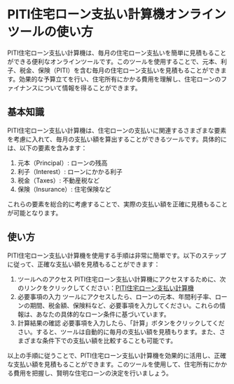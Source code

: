 PITI住宅ローン支払い計算機オンラインツールの使い方
===========================

PITI住宅ローン支払い計算機は、毎月の住宅ローン支払いを簡単に見積もることができる便利なオンラインツールです。このツールを使用することで、元本、利子、税金、保険（PITI）を含む毎月の住宅ローン支払いを見積もることができます。効果的な予算立てを行い、住宅所有にかかる費用を理解し、住宅ローンのファイナンスについて情報を得ることができます。

基本知識
----

PITI住宅ローン支払い計算機は、住宅ローンの支払いに関連するさまざまな要素を考慮に入れて、毎月の支払い額を算出することができるツールです。具体的には、以下の要素を含みます：

1. 元本（Principal）: ローンの残高
2. 利子（Interest）: ローンにかかる利子
3. 税金（Taxes）: 不動産税など
4. 保険（Insurance）: 住宅保険など

これらの要素を総合的に考慮することで、実際の支払い額を正確に見積もることが可能となります。

使い方
---

PITI住宅ローン支払い計算機を使用する手順は非常に簡単です。以下のステップに従って、正確な支払い額を見積もることができます：

1. ツールへのアクセス PITI住宅ローン支払い計算機にアクセスするために、次のリンクをクリックしてください：[PITI住宅ローン支払い計算機](https://www.onlinecalculatorsfree.com/ja/financial/piti-mortgage-payment-calculator.html)
2. 必要事項の入力 ツールにアクセスしたら、ローンの元本、年間利子率、ローンの期間、税金額、保険料など、必要事項を入力してください。これらの情報は、あなたの具体的なローン条件に基づいています。
3. 計算結果の確認 必要事項を入力したら、「計算」ボタンをクリックしてください。すると、ツールは自動的に毎月の支払い額を見積もります。また、さまざまな条件下での支払い額を比較することも可能です。

以上の手順に従うことで、PITI住宅ローン支払い計算機を効果的に活用し、正確な支払い額を見積もることができます。このツールを使用して、住宅所有にかかる費用を把握し、賢明な住宅ローンの決定を行いましょう。